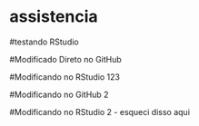 # assistencia

#testando RStudio

#Modificado Direto no GitHub

#Modificando no RStudio 123

#Modificando no GitHub 2

#Modificando no RStudio 2 - esqueci disso aqui


